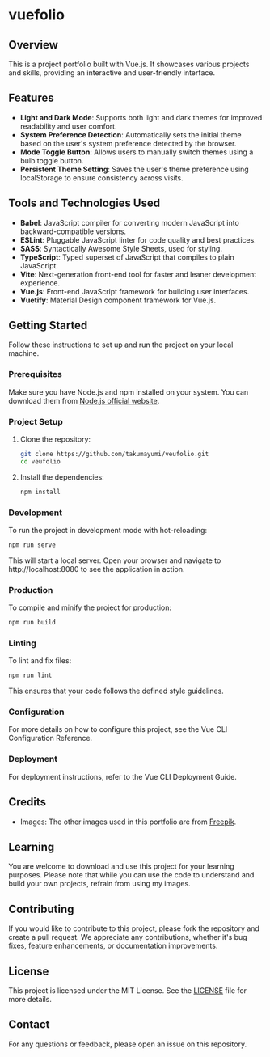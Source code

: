 # vuefolio

## Overview

This is a project portfolio built with Vue.js. It showcases various projects and skills, providing an interactive and user-friendly interface.

## Features

- **Light and Dark Mode**: Supports both light and dark themes for improved readability and user comfort.
- **System Preference Detection**: Automatically sets the initial theme based on the user's system preference detected by the browser.
- **Mode Toggle Button**: Allows users to manually switch themes using a bulb toggle button.
- **Persistent Theme Setting**: Saves the user's theme preference using localStorage to ensure consistency across visits.

## Tools and Technologies Used

- **Babel**: JavaScript compiler for converting modern JavaScript into backward-compatible versions.
- **ESLint**: Pluggable JavaScript linter for code quality and best practices.
- **SASS**: Syntactically Awesome Style Sheets, used for styling.
- **TypeScript**: Typed superset of JavaScript that compiles to plain JavaScript.
- **Vite**: Next-generation front-end tool for faster and leaner development experience.
- **Vue.js**: Front-end JavaScript framework for building user interfaces.
- **Vuetify**: Material Design component framework for Vue.js.

## Getting Started

Follow these instructions to set up and run the project on your local machine.

### Prerequisites

Make sure you have Node.js and npm installed on your system. You can download them from [Node.js official website](https://nodejs.org/).

### Project Setup

1. Clone the repository:
   ```bash
   git clone https://github.com/takumayumi/veufolio.git
   cd veufolio
   ```
2. Install the dependencies:
   ```bash
   npm install
   ```

### Development

To run the project in development mode with hot-reloading:

```bash
npm run serve
```

This will start a local server. Open your browser and navigate to http://localhost:8080 to see the application in action.

### Production

To compile and minify the project for production:

```bash
npm run build
```

### Linting

To lint and fix files:

```bash
npm run lint
```

This ensures that your code follows the defined style guidelines.

### Configuration

For more details on how to configure this project, see the Vue CLI Configuration Reference.

### Deployment

For deployment instructions, refer to the Vue CLI Deployment Guide.

## Credits

- Images: The other images used in this portfolio are from [Freepik](https://www.freepik.com/).

## Learning

You are welcome to download and use this project for your learning purposes. Please note that while you can use the code to understand and build your own projects, refrain from using my images.

## Contributing

If you would like to contribute to this project, please fork the repository and create a pull request. We appreciate any contributions, whether it's bug fixes, feature enhancements, or documentation improvements.

## License

This project is licensed under the MIT License. See the [LICENSE](https://raw.githubusercontent.com/takumayumi/veufolio/main/LICENSE) file for more details.

## Contact

For any questions or feedback, please open an issue on this repository.
